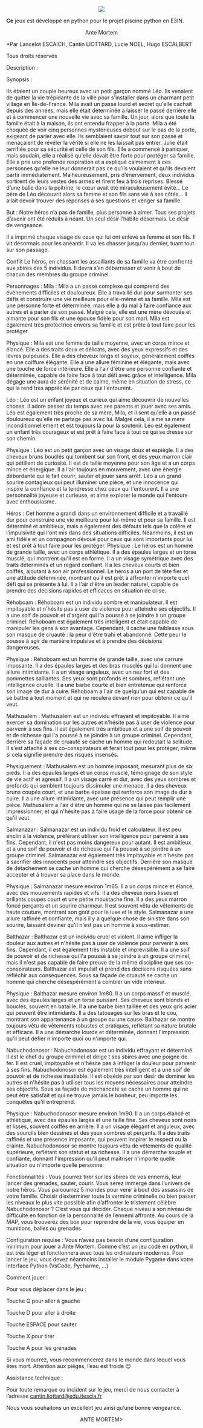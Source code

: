 <p align="center"><img src="https://user-images.githubusercontent.com/101070270/216955423-dc4043d1-3ed1-4877-944a-4884718a357e.png"> </p>


**Ce** jeux est développé en python pour le projet piscine python en E3IN.

<p align="center">Ante Mortem</p>

*Par Lancelot ESCAICH, Cantin LIOTTARD, Lucie NOEL, Hugo ESCALBERT

Tous droits réservés

Description :  

Synopsis : 

Ils étaient un couple heureux avec un petit garçon nommé Léo. Ils venaient de quitter la vie trépidante de la ville pour s'installer dans un charmant petit village en Île-de-France. Mila avait un passé lourd et secret qu'elle cachait depuis des années, mais elle était déterminée à laisser le passé derrière elle et à commencer une nouvelle vie avec sa famille.
Un jour, alors que toute la famille était à la maison, ils ont entendu frapper à la porte. Mila a été choquée de voir cinq personnes mystérieuses debout sur le pas de la porte, exigeant de parler avec elle. Ils semblaient savoir tout sur son passé et menaçaient de révéler la vérité si elle ne les laissait pas entrer.
Julie était terrifiée pour sa sécurité et celle de son fils. Elle a commencé à paniquer, mais soudain, elle a réalisé qu'elle devait être forte pour protéger sa famille. Elle a pris une profonde respiration et a expliqué calmement à ces personnes qu'elle ne leur donnerait pas ce qu'ils voulaient et qu'ils devaient partir immédiatement.
Malheureusement, pris d’énervement, deux individus sortirent de leurs vestes des armes et firent feu à trois reprises. Blessé d’une balle dans la poitrine, le cœur avait été miraculeusement évité… Le père de Léo découvrit alors sa femme et son fils sans vie à ses côtés… 
Il allait devoir trouver des réponses à ses questions et venger sa famille.

But :
Notre héros n’a pas de famille, plus personne à aimer. Tous ses projets d’avenir ont été réduits à néant. Un seul désir l’habite désormais. Le désir de vengeance. 

Il a imprimé chaque visage de ceux qui lui ont enlevé sa femme et son fils. Il vit désormais pour les anéantir. Il va les chasser jusqu’au dernier, tuant tout sur son passage.

Conflit
Le héros, en chassant les assaillants de sa famille va être confronté aux sbires des 5 individus. Il devra s’en débarrasser et venir à bout de chacun des membres du groupe criminel.

Personnages : 
Mila : Mila a un passé complexe qui comprend des événements difficiles et douloureux. Elle a travaillé dur pour surmonter ses défis et construire une vie meilleure pour elle-même et sa famille. Mila est une personne forte et déterminée, mais elle a du mal à faire confiance aux autres et à parler de son passé. Malgré cela, elle est une mère dévouée et aimante pour son fils et une épouse fidèle pour son mari. Mila est également très protectrice envers sa famille et est prête à tout faire pour les protéger.

Physique : Mila est une femme de taille moyenne, avec un corps mince et élancé. Elle a des traits doux et délicats, avec des yeux expressifs et des lèvres pulpeuses. Elle a des cheveux longs et soyeux, généralement coiffés en une coiffure élégante. Elle a une allure féminine et élégante, mais avec une touche de force intérieure. Elle a l'air d'être une personne confiante et déterminée, capable de faire face à tout défi avec grâce et intelligence. Mila dégage une aura de sérénité et de calme, même en situation de stress, ce qui la rend très appréciée par ceux qui l'entourent.


Léo : Léo est un enfant joyeux et curieux qui aime découvrir de nouvelles choses. Il adore passer du temps avec ses parents et jouer avec ses amis. Léo est également très proche de sa mère, Mila, et il sent qu'elle a un passé douloureux qu'elle ne partage pas avec lui. Malgré cela, il aime sa mère inconditionnellement et est toujours là pour la soutenir. Léo est également un enfant très courageux et est prêt à faire face à tout ce qui se dresse sur son chemin.

Physique : Léo est un petit garçon avec un visage doux et espiègle. Il a des cheveux bruns bouclés qui tombent sur son front, et des yeux marron clair qui pétillent de curiosité. Il est de taille moyenne pour son âge et a un corps mince et énergique. Il a l'air toujours en mouvement, avec une énergie débordante qui le fait courir, sauter et jouer sans arrêt. Léo a un grand sourire contagieux qui peut illuminer une pièce, et une innocence qui inspire la confiance et la tendresse chez ceux qui l'entourent. Il a une personnalité joyeuse et curieuse, et aime explorer le monde qui l'entoure avec enthousiasme.


Héros : Cet homme a grandi dans un environnement difficile et a travaillé dur pour construire une vie meilleure pour lui-même et pour sa famille. Il est déterminé et ambitieux, mais a également des défauts tels que la colère et l’impulsivité qui l'ont mis dans des situations difficiles. Néanmoins, il est un ami fidèle et un compagnon dévoué pour ceux qui sont importants pour lui et est prêt à tout faire pour les protéger.
Physique : Le héros est un homme de grande taille, avec un corps athlétique. Il a des épaules larges et un torse musclé, qui montrent qu'il est en forme. Il a un visage symétrique avec des traits déterminés et un regard confiant. Il a les cheveux courts et bien coiffés, ajoutant à son air professionnel. Le héros a un port de tête fier et une attitude déterminée, montrant qu'il est prêt à affronter n'importe quel défi qui se présente à lui. Il a l'air d'être un leader naturel, capable de prendre des décisions rapides et efficaces en situation de crise.



Réhoboam : Réhoboam est un individu sombre et manipulateur. Il est impitoyable et n'hésite pas à user de violence pour atteindre ses objectifs. Il a une soif de pouvoir et d'argent qui l'a poussé à se joindre à un groupe criminel. Réhoboam est également très intelligent et était capable de manipuler les gens à son avantage. Cependant, il cache une faiblesse sous son masque de cruauté : la peur d'être trahi et abandonné. Cette peur le pousse à agir de manière impulsive et à prendre des décisions dangereuses. 

Physique : Réhoboam est un homme de grande taille, avec une carrure imposante. Il a des épaules larges et des bras musclés qui lui donnent une allure intimidante. Il a un visage anguleux, avec un nez fort et des pommettes saillantes. Ses yeux sont profonds et sombres, reflétant une intelligence cruelle. Il a une barbe courte et bien entretenue qui renforce son image de dur à cuire. Réhoboam a l'air de quelqu'un qui est capable de se battre à tout moment et qui ne reculera devant rien pour obtenir ce qu'il veut.

Mathusalem : Mathusalem est un individu effrayant et impitoyable. Il aime exercer sa domination sur les autres et n'hésite pas à user de violence pour parvenir à ses fins. Il est également très ambitieux et a une soif de pouvoir et de richesse qui l'a poussé à se joindre à un groupe criminel. Cependant, derrière sa façade de cruauté se cache un homme qui redoutait la solitude. Il s'est attaché à ses co-conspirateurs et ferait tout pour les protéger, même si cela signifie prendre des risques insensés.

Physiquement : Mathusalem est un homme imposant, mesurant plus de six pieds. Il a des épaules larges et un corps musclé, témoignage de son style de vie actif et agressif. Il a un visage carré et dur, avec des yeux sombres et profonds qui semblent toujours dissimuler une menace. Il a des cheveux bruns coupés court, et une barbe épaisse qui renforce son image de dur à cuire. Il a une allure intimidante, avec une présence qui peut remplir une pièce. Mathusalem a l'air d'être un homme qui ne se laisse pas facilement impressionner, et qui n'hésite pas à faire usage de la force pour obtenir ce qu'il veut.


Salmanazar : Salmanazar est un individu froid et calculateur. Il est peu enclin à la violence, préférant utiliser son intelligence pour parvenir à ses fins. Cependant, il n'est pas moins dangereux pour autant. Il est ambitieux et a une soif de pouvoir et de richesse qui l'a poussé à se joindre à un groupe criminel. Salmanazar est également très impitoyable et n'hésite pas à sacrifier des innocents pour atteindre ses objectifs. Derrière son masque de détachement se cache un homme qui cherche désespérément à se faire accepter et à trouver sa place dans le monde.

Physique : Salmanazar mesure environ 1m65. Il a un corps mince et élancé, avec des mouvements rapides et vifs. Il a des cheveux noirs lisses et brillants coupés court et une petite moustache fine. Il a des yeux marron foncé perçants et un sourire charmeur. Il est souvent vêtu de vêtements de haute couture, montrant son goût pour le luxe et le style. Salmanazar a une allure raffinée et confiante, mais il y a quelque chose de sinistre dans son sourire, laissant deviner qu'il n'est pas un homme à sous-estimer.


Balthazar : Balthazar est un individu cruel et violent. Il aime infliger la douleur aux autres et n'hésite pas à user de violence pour parvenir à ses fins. Cependant, il est également très instable et imprévisible. Il a une soif de pouvoir et de richesse qui l'a poussé à se joindre à un groupe criminel, mais il n'est pas capable de faire preuve de la même discipline que ses co-conspirateurs. Balthazar est impulsif et prend des décisions risquées sans réfléchir aux conséquences. Sous sa façade de cruauté se cache un homme qui cherche désespérément à combler un vide intérieur.

Physique : Balthazar mesure environ 1m80. Il a un corps massif et musclé, avec des épaules larges et un torse puissant. Ses cheveux sont blonds et bouclés, souvent en bataille. Il a une barbe bien taillée et des yeux gris acier qui peuvent être intimidants. Il a des tatouages sur les bras et le cou, montrant son appartenance à un groupe ou une cause. Balthazar se montre toujours vêtu de vêtements robustes et pratiques, reflétant sa nature brutale et efficace. Il a une démarche lourde et déterminée, donnant l'impression qu'il peut défier n'importe quoi ou n'importe qui.


Nabuchodonosor : Nabuchodonosor est un individu effrayant et déterminé. Il est le chef du groupe criminel et dirige t ses sbires avec une poigne de fer. Il est cruel, impitoyable et n'hésite pas à infliger la douleur pour parvenir à ses fins. Nabuchodonosor est également très intelligent et a une soif de pouvoir et de richesse insatiable. Il est obsédé par son désir de dominer les autres et n'hésite pas à utiliser tous les moyens nécessaires pour atteindre ses objectifs. Sous sa façade de méchanceté se cache un homme qui ne peut être satisfait et qui ne trouve jamais le bonheur, peu importe les conquêtes qu'il entreprend.

Physique : Nabuchodonosor mesure environ 1m90. Il a un corps élancé et athlétique, avec des épaules larges et une taille fine. Ses cheveux sont noirs et lisses, souvent coiffés en arrière. Il a un visage élégant et anguleux, avec des sourcils bien dessinés et des yeux sombres et perçants. Il a des traits raffinés et une présence imposante, qui peuvent inspirer le respect ou la crainte. Nabuchodonosor se montre toujours vêtu de vêtements de qualité supérieure, reflétant son statut et sa richesse. Il a une démarche souple et confiante, donnant l'impression qu'il peut maîtriser n'importe quelle situation ou n'importe quelle personne.

Fonctionnalités : 
Vous pourrez tirer sur les sbires de vos ennemis, leur lancer des grenades, sauter, courir.
Vous serez immergé dans l’univers de notre héros. Vous parcourrez 5 mondes pour venir à bout des assassins de votre famille.
Choisir d’exterminer toute la vermine criminelle ou bien passer les niveaux le plus vite possible afin d’affronter le tristement célèbre Nabuchodonosor ? C’est vous qui décider.
Chaque niveau a son niveau de difficulté en fonction de la personnalité de l’ennemi affronté.
Au cours de la MAP, vous trouverez des box pour reprendre de la vie, vous équiper en munitions, balles ou grenades. 

Configuration requise : 
Vous n’avez pas besoin d’une configuration minimum pour jouer à Ante Mortem. Comme c’est un jeu codé en python, il est très léger et fonctionnera avec tous les ordinateurs modernes. 
Pour lancer le jeu, vous devez néanmoins installer le module Pygame dans votre interface Python (VsCode, Pycharme, …) 

Comment jouer : 

Pour vous déplacer dans le jeu : 

Touche Q pour aller à gauche

Touche D pour aller à droite

Touche ESPACE pour sauter

Touche X pour tirer

Touche A pour les grenades

Si vous mourrez, vous recommencerez dans le monde dans lequel vous êtes mort. 
Attention aux pièges, l’eau est froide 😊

Assistance technique : 

Pour toute remarque ou incident sur le jeu, merci de nous contacter à l’adresse cantin.liottard@edu.itescia.fr

Nous vous souhaitons un excellent jeu ainsi qu’une bonne vengeance.

<p align="center">ANTE MORTEM> </p>
